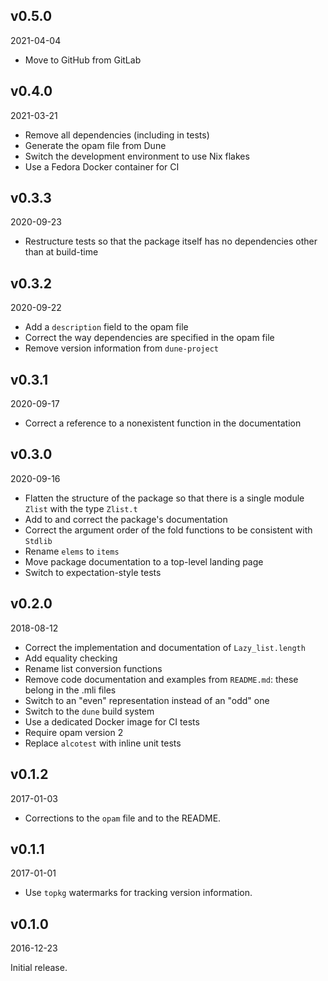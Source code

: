 v0.5.0
-------
2021-04-04

- Move to GitHub from GitLab

v0.4.0
-------
2021-03-21

- Remove all dependencies (including in tests)
- Generate the opam file from Dune
- Switch the development environment to use Nix flakes
- Use a Fedora Docker container for CI

v0.3.3
-------
2020-09-23

- Restructure tests so that the package itself has no dependencies other than at build-time

v0.3.2
-------
2020-09-22

- Add a `description` field to the opam file
- Correct the way dependencies are specified in the opam file
- Remove version information from `dune-project`

v0.3.1
-------
2020-09-17

- Correct a reference to a nonexistent function in the documentation

v0.3.0
-------
2020-09-16

- Flatten the structure of the package so that there is a single module `Zlist` with the type `Zlist.t`
- Add to and correct the package's documentation
- Correct the argument order of the fold functions to be consistent with `Stdlib`
- Rename `elems` to `items`
- Move package documentation to a top-level landing page
- Switch to expectation-style tests

v0.2.0
-------
2018-08-12

- Correct the implementation and documentation of `Lazy_list.length`
- Add equality checking
- Rename list conversion functions
- Remove code documentation and examples from `README.md`: these belong in the .mli files
- Switch to an "even" representation instead of an "odd" one
- Switch to the `dune` build system
- Use a dedicated Docker image for CI tests
- Require opam version 2
- Replace `alcotest` with inline unit tests

v0.1.2
-------
2017-01-03

- Corrections to the `opam` file and to the README.

v0.1.1
-------
2017-01-01

- Use `topkg` watermarks for tracking version information.

v0.1.0
-------
2016-12-23

Initial release.
